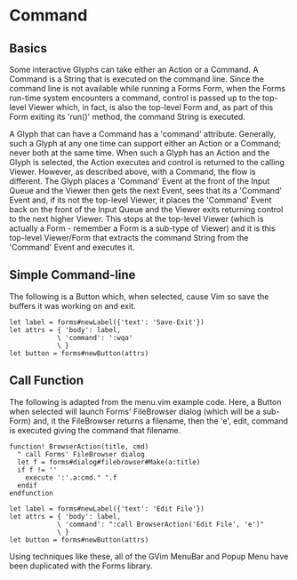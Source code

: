 # Command

## Basics

Some interactive Glyphs can take either an Action or a Command.
A Command is a String that is executed on the command line.
Since the command line is not available while running a Forms Form, 
when the Forms run-time system encounters a command, control is 
passed up to the top-level Viewer which, in fact, is also the top-level
Form and, as part of this Form exiting its 'run()' method, the
command String is executed.

A Glyph that can have a Command has a 'command' attribute. Generally, such
a Glyph at any one time can support either an Action or a Command; never
both at the same time. When such a Glyph has an Action and the Glyph is
selected, the Action executes and control is returned to the calling 
Viewer. However, as described above, with a Command, the flow is different.
The Glyph places a 'Command' Event at the front of the Input Queue and
the Viewer then gets the next Event, sees that its a 'Command' Event and,
if its not the top-level Viewer, it places the 'Command' Event back on
the front of the Input Queue and the Viewer exits returning control
to the next higher Viewer. This stops at the top-level Viewer (which 
is actually a Form - remember a Form is a sub-type of Viewer) and
it is this top-level Viewer/Form that extracts the command String
from the 'Command' Event and executes it.

## Simple Command-line

The following is a Button which, when selected, cause Vim so save the
buffers it was working on and exit.

    let label = forms#newLabel({'text': 'Save-Exit'})
    let attrs = { 'body': label,
                \ 'command': ':wqa'
                \ }
    let button = forms#newButton(attrs)

## Call Function

The following is adapted from the menu.vim example code. Here, a Button
when selected will launch Forms' FileBrowser dialog (which will be a 
sub-Form) and, it the FileBrowser returns a filename, then the 'e', edit, 
command is executed giving the command that filename.

    function! BrowserAction(title, cmd)
      " call Forms' FileBrowser dialog
      let f = forms#dialog#filebrowser#Make(a:title)
      if f != ''
        execute ':'.a:cmd." ".f
      endif
    endfunction

    let label = forms#newLabel({'text': 'Edit File'})
    let attrs = { 'body': label,
                \ 'command': ":call BrowserAction('Edit File', 'e')"
                \ }
    let button = forms#newButton(attrs)

Using techniques like these, all of the GVim MenuBar and Popup Menu 
have been duplicated with the Forms library.

